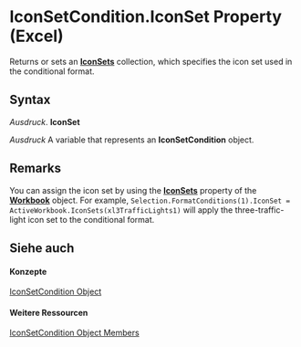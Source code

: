 
# IconSetCondition.IconSet Property (Excel)

Returns or sets an  **[IconSets](2197741e-8139-0098-d194-610fa28fa6c8.md)** collection, which specifies the icon set used in the conditional format.


## Syntax

 _Ausdruck_. **IconSet**

 _Ausdruck_ A variable that represents an **IconSetCondition** object.


## Remarks

You can assign the icon set by using the  **[IconSets](c837d2a8-d21d-7432-a409-f49426368556.md)** property of the **[Workbook](8c00aa60-c974-eed3-0812-3c9625eb0d4c.md)** object. For example, `Selection.FormatConditions(1).IconSet = ActiveWorkbook.IconSets(xl3TrafficLights1)` will apply the three-traffic-light icon set to the conditional format.


## Siehe auch


#### Konzepte


[IconSetCondition Object](e3c4ef69-4d95-87c9-5059-805775288e24.md)
#### Weitere Ressourcen


[IconSetCondition Object Members](http://msdn.microsoft.com/library/5ea20648-be46-7b8b-be31-368fc98329ab%28Office.15%29.aspx)